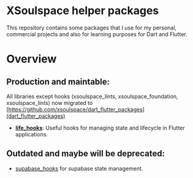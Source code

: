 # XSoulspace helper packages

This repository contains some packages that I use for my personal, commercial projects and also for learning purposes for Dart and Flutter.

# Overview

## Production and maintable:

All libraries except hooks (xsoulspace_lints, xsoulspace_foundation, xsoulspace_lints) now migrated to [https://github.com/xsoulspace/dart_flutter_packages](dart_flutter_packages)

- **[life_hooks](https://pub.dev/packages/life_hooks)**: Useful hooks for managing state and lifecycle in Flutter applications.

## Outdated and maybe will be deprecated:

- [supabase_hooks](https://pub.dev/packages/supabase_hooks) for supabase state management.
